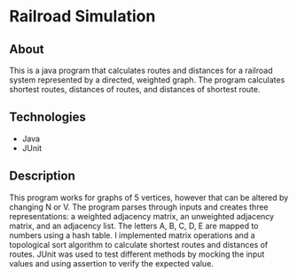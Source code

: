 # Railroad Simulation
## About

This is a java program that calculates routes and distances for a railroad system represented by a directed, weighted graph. The program calculates shortest routes, distances of routes, and distances of shortest route.

## Technologies
- Java
- JUnit
## Description
This program works for graphs of 5 vertices, however that can be altered by changing N or V. The program parses through inputs
and creates three representations: a weighted adjacency matrix, an unweighted adjacency matrix, and an adjacency list. The letters
A, B, C, D, E are mapped to numbers using a hash table. I implemented matrix operations and a topological sort algorithm to calculate shortest routes and distances of routes. JUnit was used to test different methods by mocking the input values and using assertion to verify the expected value.

